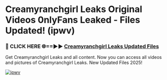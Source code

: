 # Creamyranchgirl Leaks Original Videos 0nlyFans Leaked - Files Updated! (ipwv)

<h3>🔴 CLICK HERE 🌐==►► <a href="https://tinyurl.com/x26r9saj" rel="nofollow">Creamyranchgirl Leaks Updated Files</a></h3>

Get Creamyranchgirl Leaks and all content. Now you can access all videos and pictures of Creamyranchgirl Leaks. New Updated Files 2025!

[![ipwv](https://i.imgur.com/LkgZPqh.gif)](https://tinyurl.com/x26r9saj)
